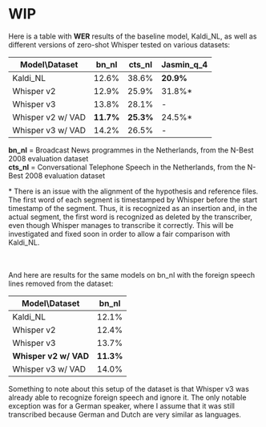 <h1>WIP</h1>

Here is a table with **WER** results of the baseline model, Kaldi_NL, as well as different versions of zero-shot Whisper tested on various datasets:

|Model\Dataset|bn_nl|cts_nl|Jasmin_q_4|
|---|---|---|---|
|Kaldi_NL|12.6%|38.6%|**20.9%**|
|Whisper v2|12.9%|25.9%|31.8%*|
|Whisper v3|13.8%|28.1%|-|
|Whisper v2 w/ VAD|<b>11.7%|<b>25.3%|24.5%*|
|Whisper v3 w/ VAD|14.2%|26.5%|-|

**bn_nl** = Broadcast News programmes in the Netherlands, from the N-Best 2008 evaluation dataset<br>
**cts_nl** = Conversational Telephone Speech in the Netherlands, from the N-Best 2008 evaluation dataset

\* There is an issue with the alignment of the hypothesis and reference files. The first word of each segment is timestamped by Whisper before the start timestamp of the segment. Thus, it is recognized as an insertion and, in the actual segment, the first word is recognized as deleted by the transcriber, even though Whisper manages to transcribe it correctly. This will be investigated and fixed soon in order to allow a fair comparison with Kaldi_NL.

<br><br>
And here are results for the same models on bn_nl with the foreign speech lines removed from the dataset:

|Model\Dataset|bn_nl|
|---|---|
|Kaldi_NL|12.1%|
|Whisper v2|12.4%|
|Whisper v3|13.7%|
|**Whisper v2 w/ VAD**|**11.3%**|
|Whisper v3 w/ VAD|14.0%|

Something to note about this setup of the dataset is that Whisper v3 was already able to recognize foreign speech and ignore it. The only notable exception was for a German speaker, where I assume that it was still transcribed because German and Dutch are very similar as languages.